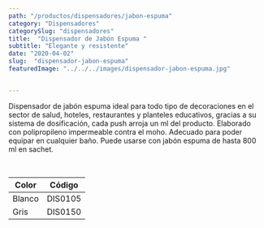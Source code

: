 ```yaml
---
path: "/productos/dispensadores/jabon-espuma"
category: "Dispensadores"
categorySlug: "dispensadores"
title:  "Dispensador de Jabón Espuma "
subtitle: "Elegante y resistente"
date: "2020-04-02"
slug:  "dispensador-jabon-espuma"
featuredImage: "../../../images/dispensador-jabon-espuma.jpg"


---
```

Dispensador de jabón espuma ideal para todo tipo de decoraciones en el sector de salud, hoteles, restaurantes y planteles educativos, gracias a su sistema de dosificación, cada push arroja un ml del producto. Elaborado con polipropileno impermeable contra el moho. Adecuado para poder equipar en cualquier baño. Puede usarse con jabón espuma de hasta 800 ml en sachet.


<br>
<table class="min-w-full md:min-w-0 divide-y-0 divide-gray-200">
          <thead class=" bg-white">
            <tr>
              <th scope="col" class="px-6 text-center text-xs font-medium text-primary-lighter uppercase tracking-wider">
                Color
              </th>
              <th scope="col" class="px-6 py-3 text-center text-xs font-medium text-primary-lighter uppercase tracking-wider">
                Código
              </th>
            </tr>
          </thead>
          <tbody>
            <tr class="bg-gray-400">
              <td class="px-6 py-4 whitespace-nowrap text-sm text-gray-700 text-center">
              Blanco
              </td>
              <td class="px-6 py-4 whitespace-nowrap text-sm text-gray-700 text-center">
               DIS0105
              </td>
            </tr>
            <tr class="bg-gray-200">
              <td class="px-6 py-4 whitespace-nowrap text-sm text-gray-700 text-center">
              Gris
              </td>
              <td class="px-6 py-4 whitespace-nowrap text-sm text-gray-700 text-center">
              DIS0150
              </td>
            </tr>
          </tbody>
        </table>
